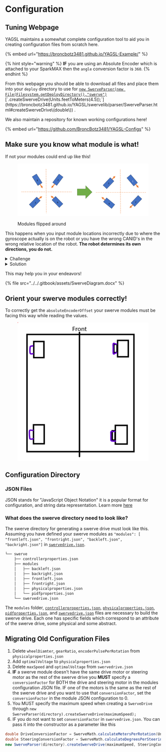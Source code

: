 # Configuration

## Tuning Webpage

YAGSL maintains a somewhat complete configuration tool to aid you in creating configuration files from scratch here.

{% embed url="https://broncbotz3481.github.io/YAGSL-Example/" %}

{% hint style="warning" %}
**IF** you are using an Absolute Encoder which is attached to your SparkMAX then the `angle` conversion factor is `360`.
{% endhint %}

From this webpage you should be able to download all files and place them into your `deploy` directory to use for [`new SwerveParser(new File(Filesystem.getDeployDirectory(),"swerve")`](https://broncbotz3481.github.io/YAGSL/swervelib/parser/SwerveParser.html#%3Cinit%3E\(java.io.File\))[`.createSwerveDrive(Units.feetToMeters(4.5));`](https://broncbotz3481.github.io/YAGSL/swervelib/parser/SwerveParser.html#createSwerveDrive\(double\)) .

We also maintain a repository for known working configurations here!

{% embed url="https://github.com/BroncBotz3481/YAGSL-Configs" %}

## Make sure you know what module is what!

If not your modules could end up like this!

<figure><img src="../../.gitbook/assets/image (8).png" alt=""><figcaption><p>Modules flipped around</p></figcaption></figure>

This happens when you input module locations incorrectly due to where the gyroscope actually is on the robot or you have the wrong CANID's in the wrong relative location of the robot. **The robot determines its own directions, you do not.**

<details>

<summary>Challenge</summary>



Here is a challenge for you, how can you solve this misconfiguration?

<img src="../../.gitbook/assets/image (9).png" alt="While rotating right" data-size="original"><img src="../../.gitbook/assets/image (10).png" alt="Translating right" data-size="original">

</details>

<details>

<summary>Solution</summary>



<img src="../../.gitbook/assets/image (11).png" alt="" data-size="original">

Steps:

1. Invert 4 and 2.
2. Swap 1 and 4.

</details>

This may help you in your endeavors!

{% file src="../../.gitbook/assets/SwerveDiagram.docx" %}

## Orient your swerve modules correctly!

To correctly get the `absoluteEncoderOffset` your swerve modules must be facing this way while reading the values.

<figure><img src="../../.gitbook/assets/image (12).png" alt=""><figcaption></figcaption></figure>

## Configuration Directory

### JSON Files

JSON stands for "JavaScript Object Notation" it is a popular format for configuration, and string data representation. Learn more [here](https://www.w3schools.com/js/js\_json\_intro.asp)

### What does the swerve directory need to look like?

The swerve directory for generating a swerve drive must look like this. Assuming you have defined your swerve modules as `"modules": [ "frontleft.json", "frontright.json", "backleft.json", "backright.json"]` in [`swervedrive.json`](swerve-drive-configuration.md).

```
└── swerve
    ├── controllerproperties.json
    ├── modules
    │   ├── backleft.json
    │   ├── backright.json
    │   ├── frontleft.json
    │   ├── frontright.json
    │   ├── physicalproperties.json
    │   └── pidfproperties.json
    └── swervedrive.json
```

The `modules` folder, [`controllerproperties.json`](controller-properties-configuration.md), [`physicalproperties.json`](physical-properties-configuration.md), [`pidfproperties.json`](pidf-properties-configuration/), and [`swervedrive.json`](swerve-drive-configuration.md) files are necessary to build the swerve drive. Each one has specific fields which correspond to an attribute of the swerve drive, some physical and some abstract.

## Migrating Old Configuration Files

1. Delete `wheelDiamter`, `gearRatio`, `encoderPulsePerRotation` from `physicalproperties.json`
2. Add `optimalVoltage` to `physicalproperties.json`
3. Delete `maxSpeed` and `optimalVoltage` from `swervedrive.json`
4. **IF** a swerve module doesn't have the same drive motor or steering motor as the rest of the swerve drive you **MUST** specify a `conversionFactor` for BOTH the drive and steering motor in the modules configuration JSON file. IF one of the motors is the same as the rest of the swerve drive and you want to use that `conversionFactor`, set the `conversionFactor` in the module JSON configuration to 0.
5. You MUST specify the maximum speed when creating a `SwerveDrive` through `new SwerveParser(directory).createSwerveDrive(maximumSpeed);`
6. IF you do not want to set `conversionFactor` in `swervedrive.json`. You can pass it into the constructor as a parameter like this

```java
double DriveConversionFactor = SwerveMath.calculateMetersPerRotation(Units.inchesToMeters(WHEEL_DIAMETER), GEAR_RATIO, ENCODER_RESOLUTION);
double SteeringConversionFactor = SwerveMath.calculateDegreesPerSteeringRotation(GEAR_RATIO, ENCODER_RESOLUTION);
new SwerveParser(directory).createSwerveDrive(maximumSpeed, SteeringConversionFactor, DriveConversionFactor);
```
